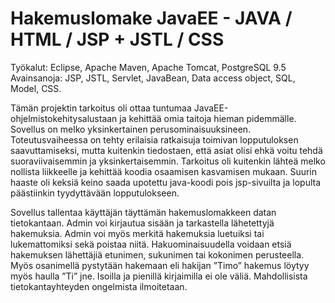 # Hakemuslomake JavaEE - JAVA / HTML / JSP + JSTL / CSS

Työkalut: Eclipse, Apache Maven, Apache Tomcat, PostgreSQL 9.5
Avainsanoja: JSP, JSTL, Servlet, JavaBean, Data access object, SQL, Model, CSS.

Tämän projektin tarkoitus oli ottaa tuntumaa JavaEE-ohjelmistokehitysalustaan ja kehittää omia taitoja hieman pidemmälle. Sovellus on melko yksinkertainen perusominaisuuksineen. Toteutusvaiheessa on tehty erilaisia ratkaisuja toimivan lopputuloksen saavuttamiseksi, mutta kuitenkin tiedostaen, että asiat olisi ehkä voitu tehdä suoraviivaisemmin ja yksinkertaisemmin. Tarkoitus oli kuitenkin lähteä melko nollista liikkeelle ja kehittää koodia osaamisen kasvamisen mukaan. Suurin haaste oli keksiä keino saada upotettu java-koodi pois jsp-sivuilta ja lopulta päästiinkin tyydyttävään lopputulokseen.

Sovellus tallentaa käyttäjän täyttämän hakemuslomakkeen datan tietokantaan. Admin voi kirjautua sisään ja tarkastella lähetettyjä hakemuksia. Admin voi myös merkitä hakemuksia luetuiksi tai lukemattomiksi sekä poistaa niitä. Hakuominaisuudella voidaan etsiä hakemuksen lähettäjiä etunimen, sukunimen tai kokonimen perusteella. Myös osanimellä pystytään hakemaan eli hakijan ”Timo” hakemus löytyy myös haulla ”Ti” jne. Isoilla ja pienillä kirjaimilla ei ole väliä. Mahdollisista tietokantayhteyden ongelmista ilmoitetaan.
